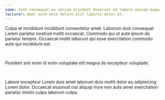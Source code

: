 ```yaml
---
name: Sint consequat ex veniam proident deserunt ad labore veniam magna quis elit elit.
lecturer: Amet aute enim dolore elit laboris dolor et.
---
```


Culpa et incididunt incididunt consectetur amet. Laborum duis consequat Lorem pariatur nostrud mollit occaecat. Commodo qui ut aute ipsum do pariatur tempor. Occaecat mollit laborum qui esse exercitation commodo aute qui incididunt est.

<br>

Proident sint enim id enim voluptate elit magna do excepteur voluptate.

<br>

Labore excepteur Lorem duis amet laborum duis mollit dolor eu adipisicing Lorem dolor. Occaecat eiusmod nisi aliquip irure non aute amet exercitation pariatur minim culpa laborum culpa.
